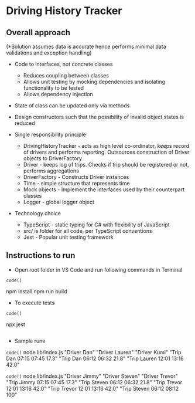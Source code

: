 Driving History Tracker
=======================

Overall approach
----------------

(*Solution assumes data is accurate hence performs minimal data validations and exception handling)

* Code to interfaces, not concrete classes
  * Reduces coupling between classes
  * Allows unit testing by mocking dependencies and isolating functionality to be tested
  * Allows dependency injection

* State of class can be updated only via methods

* Design constructors such that the possibility of invalid object states is reduced

* Single responsibility principle
  * DrivingHistoryTracker - acts as high level co-ordinator, keeps record of drivers and performs reporting. Outsources construction of Driver objects to DriverFactory
  * Driver - keeps log of trips. Checks if trip should be registered or not, performs aggregations
  * DriverFactory - Constructs Driver instances
  * Time - simple structure that represents time
  * Mock objects - Implement the interfaces used by their counterpart classes
  * Logger - global logger object

* Technology choice
  * TypeScript - static typing for C# with flexibility of JavaScript
  * src/ is folder for all code, per TypeScript conventions
  * Jest - Popular unit testing framework

Instructions to run
-------------------

* Open root folder in VS Code and run following commands in Terminal

`code()`

npm install
npm run build

* To execute tests

`code()`

npx jest

```javascript
```

* Sample runs

`code()`
node lib/index.js "Driver Dan" "Driver Lauren" "Driver Kumi" "Trip Dan 07:15 07:45 17.3" "Trip Dan 06:12 06:32 21.8" "Trip Lauren 12:01 13:16 42.0"

`code()`
node lib/index.js "Driver Jimmy" "Driver Steven" "Driver Trevor" "Trip Jimmy 07:15 07:45 17.3" "Trip Steven 06:12 06:32 21.8" "Trip Trevor 12:01 13:16 42.0" "Trip Trevor 12:01 13:16 42.0" "Trip Steven 06:12 08:12 100"

```javascript
```
